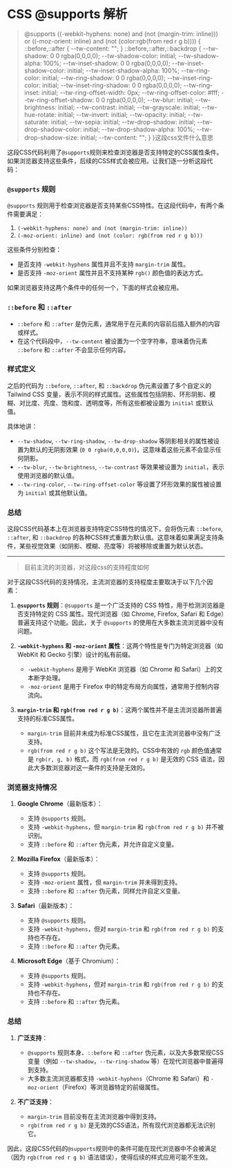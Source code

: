 # CSS @supports 解析

> @supports ((-webkit-hyphens: none) and (not (margin-trim: inline))) or ((-moz-orient: inline) and (not (color:rgb(from red r g b)))) {
>     ::before,::after {
>         --tw-content: "";
>     }
>     ::before,::after,::backdrop {
>       --tw-shadow: 0 0 rgba(0,0,0,0);
>       --tw-shadow-color: initial;
>       --tw-shadow-alpha: 100%;
>       --tw-inset-shadow: 0 0 rgba(0,0,0,0);
>       --tw-inset-shadow-color: initial;
>       --tw-inset-shadow-alpha: 100%;
>       --tw-ring-color: initial;
>       --tw-ring-shadow: 0 0 rgba(0,0,0,0);
>       --tw-inset-ring-color: initial;
>       --tw-inset-ring-shadow: 0 0 rgba(0,0,0,0);
>       --tw-ring-inset: initial;
>       --tw-ring-offset-width: 0px;
>       --tw-ring-offset-color: #fff;
>       --tw-ring-offset-shadow: 0 0 rgba(0,0,0,0);
>       --tw-blur: initial;
>       --tw-brightness: initial;
>       --tw-contrast: initial;
>       --tw-grayscale: initial;
>       --tw-hue-rotate: initial;
>       --tw-invert: initial;
>       --tw-opacity: initial;
>       --tw-saturate: initial;
>       --tw-sepia: initial;
>       --tw-drop-shadow: initial;
>       --tw-drop-shadow-color: initial;
>       --tw-drop-shadow-alpha: 100%;
>       --tw-drop-shadow-size: initial;
>       --tw-content: "";
>     }
> }这段css文件什么意思

这段CSS代码利用了`@supports`规则来检查浏览器是否支持特定的CSS属性条件。如果浏览器支持这些条件，后续的CSS样式会被应用。让我们逐一分析这段代码：

### `@supports` 规则
`@supports` 规则用于检查浏览器是否支持某些CSS特性。在这段代码中，有两个条件需要满足：
1. `(-webkit-hyphens: none) and (not (margin-trim: inline))`
2. `(-moz-orient: inline) and (not (color: rgb(from red r g b)))`

这些条件分别检查：
- 是否支持 `-webkit-hyphens` 属性并且不支持 `margin-trim` 属性。
- 是否支持 `-moz-orient` 属性并且不支持某种 `rgb()` 颜色值的表达方式。

如果浏览器支持这两个条件中的任何一个，下面的样式会被应用。

### `::before` 和 `::after`
- `::before` 和 `::after` 是伪元素，通常用于在元素的内容前后插入额外的内容或样式。
- 在这个代码段中，`--tw-content` 被设置为一个空字符串，意味着伪元素 `::before` 和 `::after` 不会显示任何内容。

### 样式定义
之后的代码为 `::before`, `::after`, 和 `::backdrop` 伪元素设置了多个自定义的 Tailwind CSS 变量，表示不同的样式属性。这些属性包括阴影、环形阴影、模糊、对比度、亮度、饱和度、透明度等，所有这些都被设置为 `initial` 或默认值。

具体地讲：
- `--tw-shadow`, `--tw-ring-shadow`, `--tw-drop-shadow` 等阴影相关的属性被设置为默认的无阴影效果 (`0 0 rgba(0,0,0,0)`)，这意味着这些元素不会显示任何阴影。
- `--tw-blur`, `--tw-brightness`, `--tw-contrast` 等效果被设置为 `initial`，表示使用浏览器的默认值。
- `--tw-ring-color`, `--tw-ring-offset-color` 等设置了环形效果的属性被设置为 `initial` 或其他默认值。

### 总结
这段CSS代码基本上在浏览器支持特定CSS特性的情况下，会将伪元素 `::before`, `::after`, 和 `::backdrop` 的各种CSS样式重置为默认值。这意味着如果满足支持条件，某些视觉效果（如阴影、模糊、亮度等）将被移除或重置为默认状态。



-----

> 目前主流的浏览器，对这段css的支持程度如何

对于这段CSS代码的支持情况，主流浏览器的支持程度主要取决于以下几个因素：

1. **`@supports` 规则**：`@supports` 是一个广泛支持的 CSS 特性，用于检测浏览器是否支持特定的 CSS 属性。现代浏览器（如 Chrome, Firefox, Safari 和 Edge）普遍支持这个功能。因此，关于 `@supports` 的使用在大多数主流浏览器中没有问题。

2. **`-webkit-hyphens` 和 `-moz-orient` 属性**：这两个特性是专门为特定浏览器（如 WebKit 和 Gecko 引擎）设计的私有前缀。
   - `-webkit-hyphens` 是用于 WebKit 浏览器（如 Chrome 和 Safari）上的文本断字处理。
   - `-moz-orient` 是用于 Firefox 中的特定布局方向属性，通常用于控制内容流向。

3. **`margin-trim` 和 `rgb(from red r g b)`**：这两个属性并不是主流浏览器所普遍支持的标准CSS属性。
   - `margin-trim` 目前并未成为标准CSS属性，且它在主流浏览器中没有广泛支持。
   - `rgb(from red r g b)` 这个写法是无效的。CSS中有效的 `rgb` 颜色值通常是 `rgb(r, g, b)` 格式，而 `rgb(from red r g b)` 是无效的 CSS 语法，因此大多数浏览器对这一条件的支持是无效的。

### 浏览器支持情况
1. **Google Chrome**（最新版本）：
   - 支持 `@supports` 规则。
   - 支持 `-webkit-hyphens`，但 `margin-trim` 和 `rgb(from red r g b)` 并不被识别。
   - 支持 `::before` 和 `::after` 伪元素，并允许自定义变量。

2. **Mozilla Firefox**（最新版本）：
   - 支持 `@supports` 规则。
   - 支持 `-moz-orient` 属性，但 `margin-trim` 并未得到支持。
   - 支持 `::before` 和 `::after` 伪元素，同样允许自定义变量。

3. **Safari**（最新版本）：
   - 支持 `@supports` 规则。
   - 支持 `-webkit-hyphens`，但对 `margin-trim` 和 `rgb(from red r g b)` 的支持也不存在。
   - 支持 `::before` 和 `::after` 伪元素。

4. **Microsoft Edge**（基于 Chromium）：
   - 支持 `@supports` 规则。
   - 支持 `-webkit-hyphens`，但对 `margin-trim` 和 `rgb(from red r g b)` 的支持也不存在。
   - 支持 `::before` 和 `::after` 伪元素。

### 总结
1. **广泛支持**：
   - `@supports` 规则本身、`::before` 和 `::after` 伪元素，以及大多数常规CSS变量（例如 `--tw-shadow`，`--tw-ring-shadow` 等）在现代浏览器中普遍得到支持。
   - 大多数主流浏览器都支持 `-webkit-hyphens`（Chrome 和 Safari）和 `-moz-orient`（Firefox）等浏览器特定的前缀属性。

2. **不广泛支持**：
   - `margin-trim` 目前没有在主流浏览器中得到支持。
   - `rgb(from red r g b)` 是无效的CSS语法，所有现代浏览器都无法识别它。

因此，这段CSS代码的`@supports`规则中的条件可能在现代浏览器中不会被满足（因为 `rgb(from red r g b)` 语法错误），使得后续的样式应用可能不生效。
